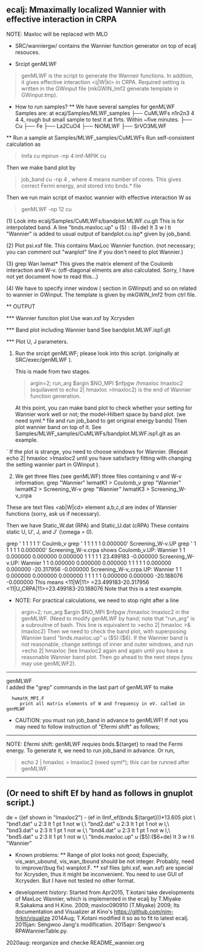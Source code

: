 ## ecalj: Mmaximally localized Wannier with effective interaction in CRPA

NOTE: Maxloc will be replaced with MLO

* SRC/wanniergw/ contains the Wannier function generator on top of ecalj resouces.

* Srcipt genMLWF
>genMLWF 
is the script to generate the Wanneir functions.
In addtion, it gives effective interaction <ij|W|kl> in CRPA.
Required setting is written in the GWinput file (mkGWIN_lmf2 generate template in GWinput.tmp).
 

* How to run samples?
** We have several samples for genMLWF
Samples are: at ecaj/Samples/MLWF_samples
├── CuMLWFs n1n2n3 4 4 4, rough but small sample to test it at firts. Within ~five minutes.
├── Cu
├── Fe
├── La2CuO4
├── NiOMLWF
├── SrVO3MLWF

** Run a sample at Samples/MLWF_samples/CuMLWFs
Run self-consistent calculation as
>lmfa cu
>mpirun -np 4 lmf-MPIK cu

Then we make band plot by
>job_band cu -np 4
, where 4 means number of cores.
This gives correct Fermi energy, and stored into bnds.* file

Then we run main script of maxloc wannier with effective interaction W as
>genMLWF -np 12 cu

(1) Look into ecalj/Samples/CuMLWFs/bandplot.MLWF.cu.glt
    This is for interpolated band.
    A line "bnds.maxloc.up" u ($5):($6+de) lt 3 w l ti "Wannier" is added to usual output of
    bandplot.cu.isp* given by job_band.
    
(2) Plot psi.xsf file. 
    This contains MaxLoc Wannier function. (not necessary; you can
    comment out "wanplot" line if you don't need to plot Wannier.)

(3) grep Wan lwmat*
    This gives the matrix element of the Coulomb interaction and W-v.
    (off-diagonal elments are also calculated. Sorry, I have not yet
    document how to read this...)
    
(4) We have to specify inner window (<worb> section in GWinput)
    and so on related to wannier in GWinput.
    The template is given by mkGWIN_lmf2 from ctrl file.

** OUTPUT

*** Wannier funciton plot
  Use wan.xsf by Xcrysden

*** Band plot including Wannier band
  See bandplot.MLWF.isp1.glt

*** Plot U, J parameters.

1) Run the srcipt genMLWF; please look into this script.
   (originally at SRC/exec/genMLWF ).

   This is made from two stages. 
   >argin=2; run_arg $argin $NO_MPI $nfpgw /hmaxloc lmaxloc2
   (equilavent to echo 2| hmaxloc >lmaxloc2) is the end of Wannier function generation.

   At this point, you can make band plot to check whether your setting for
   Wannier work well or not; the model-Hilbert space by band plot.
   (we need syml.* file and run job_band to get original energy bands)
   Then plot wannier band on top of it. See
   Samples/MLWF_samples/CuMLWFs/bandplot.MLWF.isp1.glt as an example.
   
`   If the plot is strange, you need to choose windows for Wannier.
   (Repeat echo 2| hmaxloc >lmaxloc2 until you have satisfactry
    fitting with changing the setting wannier part in GWinput ).

2) We get three files (see genMLWF)
      three files containing v and W-v information.
          grep "Wannier" lwmatK1 > Coulomb_v
          grep "Wannier" lwmatK2 > Screening_W-v
          grep "Wannier" lwmatK3 > Screening_W-v_crpa

These are text files <ab|W|cd> element
a,b,c,d are index of Wannier functions (sorry, ask us if necessary).

  Then we have Static_W.dat (RPA) and Static_U.dat (cRPA)
  These contains static U, U', J, and J' (\omega = 0).

grep '    1    1    1    1    1'             Coulmb_v
grep '    1    1    1    1    1    0.000000' Screening_W-v.UP 
grep '    1    1    1    1    1    0.000000' Screening_W-v.crpa
shows
 Coulomb_v.UP:          Wannier     1    1    0.000000    0.000000    0.000000    1    1    1    1    1   23.499183   -0.000000
 Screening_W-v.UP:      Wannier     1    1    0.000000    0.000000    0.000000    1    1    1    1    1    0.000000    0.000000  -20.317956   -0.000000
 Screening_W-v_crpa.UP: Wannier     1    1    0.000000    0.000000    0.000000    1    1    1    1    1    0.000000    0.000000  -20.188076   -0.000000
This means 
<11|W|11>     =23.499183-20.317956
<11|U_CRPA|11>=23.499183-20.188076
Note that this is a test example.

* NOTE: 
For practical calculations, we need to stop right after a line
>argin=2; run_arg $argin $NO_MPI $nfpgw /hmaxloc lmaxloc2  
in the genMLWF. 
(Need to modify genMLWF by hand; note that "run_arg" is a subrouitne of bash. 
 This line is equivalent to  >echo 2| hmaxloc >& lmaxloc2)
Then we need to check the band plot, with superposing Wannier band
"bnds.maxloc.up" u ($5):($6).
If the Wannier band is not reasonable, change settings of inner and outer windows,
and run >echo 2| hmaxloc |tee lmaxloc2
again and again until you have a reasonable Wannier band plot.
Then go ahead to the next steps (you may use genMLWF2).
-----------
genMLWF  
      I added the "grep" commands in the last part of genMLWF to make

      hwmatK_MPI.F
         print all matrix elements of W and frequency in eV. called in genMLWF

* CAUTION:
you must run job_band in advance to genMLWF!
If not you may need to follow instruction of "Efermi shift" as
follows;
------
NOTE: Efermi shift:
 genMLWF requies bnds.${target} to read the Fermi energy.
 To generate it, we need to run job_band in advance.
 Or run, 
 >echo 2 | hmaxloc  > lmaxloc2
 (need syml*); this can be runned after genMLWF.
----
(Or need to shift Ef by hand as follows in gnuplot script.)
 ----------------------------------------------------
 de = ((ef shown in "lmaxloc2") - (ef in llmf_ef(bnds.${target}))*13.605
 plot \
 "bnd1.dat" u 2:3 lt 1 pt 1 not w l,\
 "bnd2.dat" u 2:3 lt 1 pt 1 not w l,\
 "bnd3.dat" u 2:3 lt 1 pt 1 not w l,\
 "bnd4.dat" u 2:3 lt 1 pt 1 not w l,\
 "bnd5.dat" u 2:3 lt 1 pt 1 not w l,\
 "bnds.maxloc.up" u ($5):($6+de) lt 3 w l ti "Wannier"

* Known problems:
** Range of plot looks not good;
   Especially, vis_wan_ubound, vis_wan_lbound should be not integer.
   Probably, need to improve/(bug fix) wanplot.F.
** xsf files (phi.xsf, wan.xsf) are special for Xcrysden,
   thus it might be inconvenient. 
   You need to use GUI of Xcrysden. But I have not tested no other format.

* development history:
Started from Apr2015, T.kotani take developments of MaxLoc Wannier,
which is implemented in the ecalj by T.Miyake R.Sakakma and H.Kino.
2009; maxloc090910 (T.Miyake)
2009; Its documentation and Visualizer at Kino's https://github.com/nim-hrkn/visualize
2014Aug; T.Kotani modified it so as to fit to latest ecalj.
2015jan: Sengwoo Jang's modification.
2015apr: Sengwoo's RPAWannierTable.py.

2020aug: reorganize and checke README_wannier.org
